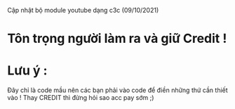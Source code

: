 Cập nhật bộ module youtube dạng c3c (09/10/2021)
# Tôn trọng người làm ra và giữ Credit !
# Lưu ý :
Đây chỉ là code mầu nên các bạn phải vào code để điền những thứ cần thiết vào !
Thay CREDIT thì đừng hỏi sao acc pay sớm ;)
